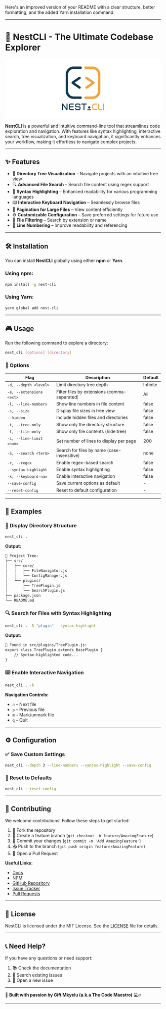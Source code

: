 Here's an improved version of your README with a clear structure, better formatting, and the added Yarn installation command:

---

# 🚀 **NestCLI - The Ultimate Codebase Explorer**

![NestCLI Logo](/logo.png)

**NestCLI** is a powerful and intuitive command-line tool that streamlines code exploration and navigation. With features like syntax highlighting, interactive search, tree visualization, and keyboard navigation, it significantly enhances your workflow, making it effortless to navigate complex projects.

---

## ✨ **Features**

- 📂 **Directory Tree Visualization** – Navigate projects with an intuitive tree view
- 🔍 **Advanced File Search** – Search file content using regex support
- 🎨 **Syntax Highlighting** – Enhanced readability for various programming languages
- ⌨️ **Interactive Keyboard Navigation** – Seamlessly browse files
- 📄 **Pagination for Large Files** – View content efficiently
- ⚙️ **Customizable Configuration** – Save preferred settings for future use
- 🎯 **File Filtering** – Search by extension or name
- 🔢 **Line Numbering** – Improve readability and referencing

---

## 🛠️ **Installation**

You can install **NestCLI** globally using either **npm** or **Yarn**.

### Using npm:
```bash
npm install -g nest-cli
```

### Using Yarn:
```bash
yarn global add nest-cli
```

---

## 🎮 **Usage**

Run the following command to explore a directory:

```bash
nest_cli [options] [directory]
```

### 🔧 **Options**

| Flag                         | Description                                      | Default        |
|------------------------------|--------------------------------------------------|----------------|
| `-d, --depth <level>`         | Limit directory tree depth                       | Infinite       |
| `-e, --extensions <ext>`      | Filter files by extensions (comma-separated)    | All            |
| `-l, --line-numbers`         | Show line numbers in file content               | false          |
| `-s, --size`                  | Display file sizes in tree view                 | false          |
| `--hidden`                    | Include hidden files and directories            | false          |
| `-t, --tree-only`             | Show only the directory structure               | false          |
| `-f, --file-only`             | Show only file contents (hide tree)             | false          |
| `-L, --line-limit <num>`      | Set number of lines to display per page         | 200            |
| `-S, --search <term>`         | Search for files by name (case-insensitive)     | none           |
| `-r, --regex`                 | Enable regex-based search                       | false          |
| `--syntax-highlight`          | Enable syntax highlighting                      | false          |
| `-k, --keyboard-nav`          | Enable interactive navigation                   | false          |
| `--save-config`               | Save current options as default                 | -              |
| `--reset-config`              | Reset to default configuration                  | -              |

---

## 📝 **Examples**

### 📂 **Display Directory Structure**
```bash
nest_cli .
```
**Output:**
```
📁 Project Tree:
├── src/
│   ├── core/
│   │   ├── FileNavigator.js
│   │   └── ConfigManager.js
│   └── plugins/
│       ├── TreePlugin.js
│       └── SearchPlugin.js
├── package.json
└── README.md
```

### 🔍 **Search for Files with Syntax Highlighting**
```bash
nest_cli . -S "plugin" --syntax-highlight
```
**Output:**
```
📄 Found in src/plugins/TreePlugin.js:
export class TreePlugin extends BasePlugin {
    // Syntax-highlighted code...
}
```

### ⌨️ **Enable Interactive Navigation**
```bash
nest_cli . -k
```
**Navigation Controls:**
- `n` – Next file
- `p` – Previous file
- `m` – Mark/unmark file
- `q` – Quit

---

## ⚙️ **Configuration**

### ✅ **Save Custom Settings**
```bash
nest_cli --depth 3 --line-numbers --syntax-highlight --save-config
```

### 🔄 **Reset to Defaults**
```bash
nest_cli --reset-config
```

---

## 🤝 **Contributing**

We welcome contributions! Follow these steps to get started:

1. 🍴 Fork the repository
2. 🌱 Create a feature branch (`git checkout -b feature/AmazingFeature`)
3. 💾 Commit your changes (`git commit -m 'Add AmazingFeature'`)
4. 📤 Push to the branch (`git push origin feature/AmazingFeature`)
5. 🎯 Open a Pull Request

**Useful Links:**
- [Docs](https://nestcli-docs.vercel.app/docs/intro)
- [NPM](https://www.npmjs.com/package/@giftmk/nest_cli)
- [GitHub Repository](https://github.com/g1ftmkyelu/nest-cli)
- [Issue Tracker](https://github.com/g1ftmkyelu/nest-cli/issues)
- [Pull Requests](https://github.com/g1ftmkyelu/nest-cli/pulls)

---

## 📜 **License**

NestCLI is licensed under the MIT License. See the [LICENSE](LICENSE) file for details.

---


## 📞 **Need Help?**

If you have any questions or need support:

1. 📚 Check the documentation
2. 🔎 Search existing issues
3. 💬 Open a new issue

---

🚀 **Built with passion by Gift Mkyelu (a.k.a The Code Maestro)** 💻🔥

---

